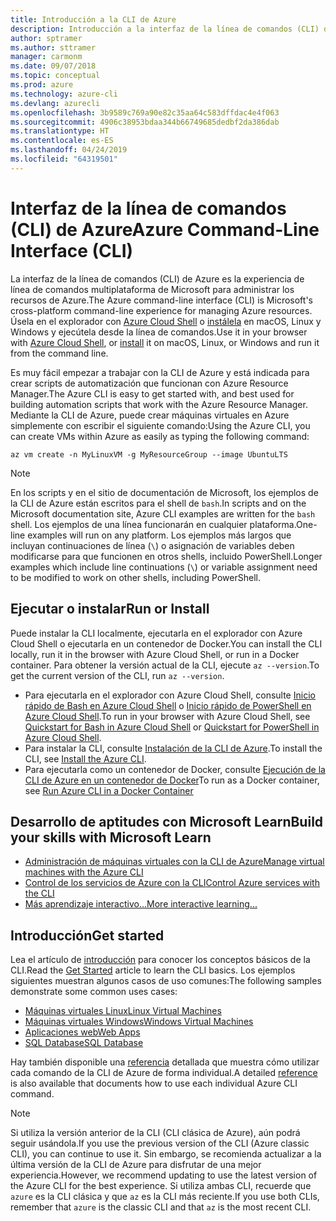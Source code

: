 ```yaml
---
title: Introducción a la CLI de Azure
description: Introducción a la interfaz de la línea de comandos (CLI) de Azure.
author: sptramer
ms.author: sttramer
manager: carmonm
ms.date: 09/07/2018
ms.topic: conceptual
ms.prod: azure
ms.technology: azure-cli
ms.devlang: azurecli
ms.openlocfilehash: 3b9589c769a90e82c35aa64c583dffdac4e4f063
ms.sourcegitcommit: 4906c38953bdaa344b66749685dedbf2da386dab
ms.translationtype: HT
ms.contentlocale: es-ES
ms.lasthandoff: 04/24/2019
ms.locfileid: "64319501"
---
```

# <a name="azure-command-line-interface-cli"></a><span data-ttu-id="bcfcf-103">Interfaz de la línea de comandos (CLI) de Azure</span><span class="sxs-lookup"><span data-stu-id="bcfcf-103">Azure Command-Line Interface (CLI)</span></span>

<span data-ttu-id="bcfcf-104">La interfaz de la línea de comandos (CLI) de Azure es la experiencia de línea de comandos multiplataforma de Microsoft para administrar los recursos de Azure.</span><span class="sxs-lookup"><span data-stu-id="bcfcf-104">The Azure command-line interface (CLI) is Microsoft's cross-platform command-line experience for managing Azure resources.</span></span>
<span data-ttu-id="bcfcf-105">Úsela en el explorador con [Azure Cloud Shell](/azure/cloud-shell/overview) o [instálela](install-azure-cli.md) en macOS, Linux y Windows y ejecútela desde la línea de comandos.</span><span class="sxs-lookup"><span data-stu-id="bcfcf-105">Use it in your browser with [Azure Cloud Shell](/azure/cloud-shell/overview), or [install](install-azure-cli.md) it on macOS, Linux, or Windows and run it from the command line.</span></span>

<span data-ttu-id="bcfcf-106">Es muy fácil empezar a trabajar con la CLI de Azure y está indicada para crear scripts de automatización que funcionan con Azure Resource Manager.</span><span class="sxs-lookup"><span data-stu-id="bcfcf-106">The Azure CLI is easy to get started with, and best used for building automation scripts that work with the Azure Resource Manager.</span></span>
<span data-ttu-id="bcfcf-107">Mediante la CLI de Azure, puede crear máquinas virtuales en Azure simplemente con escribir el siguiente comando:</span><span class="sxs-lookup"><span data-stu-id="bcfcf-107">Using the Azure CLI, you can create VMs within Azure as easily as typing the following command:</span></span>

```azurecli-interactive
az vm create -n MyLinuxVM -g MyResourceGroup --image UbuntuLTS
```

> [!NOTE]
>
> <span data-ttu-id="bcfcf-108">En los scripts y en el sitio de documentación de Microsoft, los ejemplos de la CLI de Azure están escritos para el shell de `bash`.</span><span class="sxs-lookup"><span data-stu-id="bcfcf-108">In scripts and on the Microsoft documentation site, Azure CLI examples are written for the `bash` shell.</span></span> <span data-ttu-id="bcfcf-109">Los ejemplos de una línea funcionarán en cualquier plataforma.</span><span class="sxs-lookup"><span data-stu-id="bcfcf-109">One-line examples will run on any platform.</span></span> <span data-ttu-id="bcfcf-110">Los ejemplos más largos que incluyan continuaciones de línea (`\`) o asignación de variables deben modificarse para que funcionen en otros shells, incluido PowerShell.</span><span class="sxs-lookup"><span data-stu-id="bcfcf-110">Longer examples which include line continuations (`\`) or variable assignment need to be modified to work on other shells, including PowerShell.</span></span>

## <a name="run-or-install"></a><span data-ttu-id="bcfcf-111">Ejecutar o instalar</span><span class="sxs-lookup"><span data-stu-id="bcfcf-111">Run or Install</span></span>

<span data-ttu-id="bcfcf-112">Puede instalar la CLI localmente, ejecutarla en el explorador con Azure Cloud Shell o ejecutarla en un contenedor de Docker.</span><span class="sxs-lookup"><span data-stu-id="bcfcf-112">You can install the CLI locally, run it in the browser with Azure Cloud Shell, or run in a Docker container.</span></span> <span data-ttu-id="bcfcf-113">Para obtener la versión actual de la CLI, ejecute `az --version`.</span><span class="sxs-lookup"><span data-stu-id="bcfcf-113">To get the current version of the CLI, run `az --version`.</span></span>

* <span data-ttu-id="bcfcf-114">Para ejecutarla en el explorador con Azure Cloud Shell, consulte [Inicio rápido de Bash en Azure Cloud Shell](/azure/cloud-shell/quickstart) o [Inicio rápido de PowerShell en Azure Cloud Shell](/azure/cloud-shell/quickstart-powershell).</span><span class="sxs-lookup"><span data-stu-id="bcfcf-114">To run in your browser with Azure Cloud Shell, see [Quickstart for Bash in Azure Cloud Shell](/azure/cloud-shell/quickstart) or [Quickstart for PowerShell in Azure Cloud Shell](/azure/cloud-shell/quickstart-powershell).</span></span>
* <span data-ttu-id="bcfcf-115">Para instalar la CLI, consulte [Instalación de la CLI de Azure](install-azure-cli.md).</span><span class="sxs-lookup"><span data-stu-id="bcfcf-115">To install the CLI, see [Install the Azure CLI](install-azure-cli.md).</span></span>
* <span data-ttu-id="bcfcf-116">Para ejecutarla como un contenedor de Docker, consulte [Ejecución de la CLI de Azure en un contenedor de Docker](run-azure-cli-docker.md)</span><span class="sxs-lookup"><span data-stu-id="bcfcf-116">To run as a Docker container, see [Run Azure CLI in a Docker Container](run-azure-cli-docker.md)</span></span>

## <a name="build-your-skills-with-microsoft-learn"></a><span data-ttu-id="bcfcf-117">Desarrollo de aptitudes con Microsoft Learn</span><span class="sxs-lookup"><span data-stu-id="bcfcf-117">Build your skills with Microsoft Learn</span></span>

- [<span data-ttu-id="bcfcf-118">Administración de máquinas virtuales con la CLI de Azure</span><span class="sxs-lookup"><span data-stu-id="bcfcf-118">Manage virtual machines with the Azure CLI</span></span>](/learn/modules/manage-virtual-machines-with-azure-cli/)
- [<span data-ttu-id="bcfcf-119">Control de los servicios de Azure con la CLI</span><span class="sxs-lookup"><span data-stu-id="bcfcf-119">Control Azure services with the CLI</span></span>](/learn/modules/control-azure-services-with-cli/)
- [<span data-ttu-id="bcfcf-120">Más aprendizaje interactivo...</span><span class="sxs-lookup"><span data-stu-id="bcfcf-120">More interactive learning...</span></span>](/learn/browse/?products=azure-clis)

## <a name="get-started"></a><span data-ttu-id="bcfcf-121">Introducción</span><span class="sxs-lookup"><span data-stu-id="bcfcf-121">Get started</span></span>

<span data-ttu-id="bcfcf-122">Lea el artículo de [introducción](get-started-with-azure-cli.md) para conocer los conceptos básicos de la CLI.</span><span class="sxs-lookup"><span data-stu-id="bcfcf-122">Read the [Get Started](get-started-with-azure-cli.md) article to learn the CLI basics.</span></span> <span data-ttu-id="bcfcf-123">Los ejemplos siguientes muestran algunos casos de uso comunes:</span><span class="sxs-lookup"><span data-stu-id="bcfcf-123">The following samples demonstrate some common uses cases:</span></span>

- [<span data-ttu-id="bcfcf-124">Máquinas virtuales Linux</span><span class="sxs-lookup"><span data-stu-id="bcfcf-124">Linux Virtual Machines</span></span>](/azure/virtual-machines/virtual-machines-linux-cli-samples?toc=%2fcli%2fazure%2ftoc.json&bc=%2fcli%2fazure%2fbreadcrumb%2ftoc.json)
- [<span data-ttu-id="bcfcf-125">Máquinas virtuales Windows</span><span class="sxs-lookup"><span data-stu-id="bcfcf-125">Windows Virtual Machines</span></span>](/azure/virtual-machines/virtual-machines-windows-cli-samples?toc=%2fcli%2fazure%2ftoc.json&bc=%2fcli%2fazure%2fbreadcrumb%2ftoc.json)
- [<span data-ttu-id="bcfcf-126">Aplicaciones web</span><span class="sxs-lookup"><span data-stu-id="bcfcf-126">Web Apps</span></span>](/azure/app-service-web/app-service-cli-samples?toc=%2fcli%2fazure%2ftoc.json&bc=%2fcli%2fazure%2fbreadcrumb%2ftoc.json)
- [<span data-ttu-id="bcfcf-127">SQL Database</span><span class="sxs-lookup"><span data-stu-id="bcfcf-127">SQL Database</span></span>](/azure/sql-database/sql-database-cli-samples?toc=%2fcli%2fazure%2ftoc.json&bc=%2fcli%2fazure%2fbreadcrumb%2ftoc.json)

<span data-ttu-id="bcfcf-128">Hay también disponible una [referencia](/cli/azure/reference-index) detallada que muestra cómo utilizar cada comando de la CLI de Azure de forma individual.</span><span class="sxs-lookup"><span data-stu-id="bcfcf-128">A detailed [reference](/cli/azure/reference-index) is also available that documents how to use each individual Azure CLI command.</span></span>

> [!NOTE]
> <span data-ttu-id="bcfcf-129">Si utiliza la versión anterior de la CLI (CLI clásica de Azure), aún podrá seguir usándola.</span><span class="sxs-lookup"><span data-stu-id="bcfcf-129">If you use the previous version of the CLI (Azure classic CLI), you can continue to use it.</span></span>
> <span data-ttu-id="bcfcf-130">Sin embargo, se recomienda actualizar a la última versión de la CLI de Azure para disfrutar de una mejor experiencia.</span><span class="sxs-lookup"><span data-stu-id="bcfcf-130">However, we recommend updating to use the latest version of the Azure CLI for the best experience.</span></span>
> <span data-ttu-id="bcfcf-131">Si utiliza ambas CLI, recuerde que `azure` es la CLI clásica y que `az` es la CLI más reciente.</span><span class="sxs-lookup"><span data-stu-id="bcfcf-131">If you use both CLIs, remember that `azure` is the classic CLI and that `az` is the most recent CLI.</span></span>
